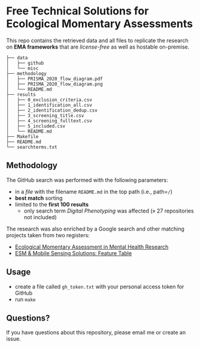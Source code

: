 # Free Technical Solutions for Ecological Momentary Assessments

This repo contains the retrieved data and all files to replicate the research on **EMA frameworks** that are *license-free* as well as hostable on-premise.

```
├── data
│   ├── github
│   └── misc
├── methodology
│   ├── PRISMA_2020_flow_diagram.pdf
│   ├── PRISMA_2020_flow_diagram.png
│   └── README.md
├── results
│   ├── 0_exclusion_criteria.csv
│   ├── 1_identification_all.csv
│   ├── 2_identification_dedup.csv
│   ├── 3_screening_title.csv
│   ├── 4_screening_fulltext.csv
│   ├── 5_included.csv
│   └── README.md
├── Makefile
├── README.md
└── searchterms.txt
```


## Methodology

The GitHub search was performed with the following parameters:

- in a *file* with the filename `README.md` in the top path (i.e., path=`/`)
- **best match** sorting
- limited to the **first 100 results**
  - only search term *Digital Phenotyping* was affected (» 27 repositories not included)

The research was also enriched by a Google search and other matching projects taken from two registers: 

- [Ecological Momentary Assessment in Mental Health Research](https://jruwaard.github.io/aph_ema_handbook/ema-instruments-catalogue.html#ema-platforms-apps)
- [ESM & Mobile Sensing Solutions: Feature Table](https://docs.google.com/spreadsheets/d/18R9x9Qbl9tADJGpJBJID_T9EWZeQ_4W3OFdn3iKRU7U/edit#gid=204277638)


## Usage

- create a file called `gh_token.txt` with your personal access token for GitHub
- run `make`


## Questions?

If you have questions about this repository, please email me or create an issue.

